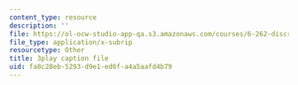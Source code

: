 ```yaml
---
content_type: resource
description: ''
file: https://ol-ocw-studio-app-qa.s3.amazonaws.com/courses/6-262-discrete-stochastic-processes-spring-2011/fa8c28eb5293d9e1ed6fa4a5aafd4b79_fY7NgCWCWoQ.srt
file_type: application/x-subrip
resourcetype: Other
title: 3play caption file
uid: fa8c28eb-5293-d9e1-ed6f-a4a5aafd4b79
---
```

